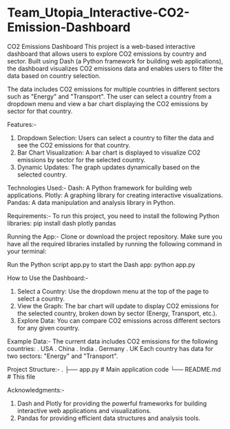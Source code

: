 # Team_Utopia_Interactive-CO2-Emission-Dashboard
CO2 Emissions Dashboard
This project is a web-based interactive dashboard that allows users to explore CO2 emissions by country and sector. Built using Dash (a Python framework for building web applications), the dashboard visualizes CO2 emissions data and enables users to filter the data based on country selection.

The data includes CO2 emissions for multiple countries in different sectors such as "Energy" and "Transport". The user can select a country from a dropdown menu and view a bar chart displaying the CO2 emissions by sector for that country.

Features:-
1. Dropdown Selection: Users can select a country to filter the data and see the CO2 emissions for that country.
2. Bar Chart Visualization: A bar chart is displayed to visualize CO2 emissions by sector for the selected country.
3. Dynamic Updates: The graph updates dynamically based on the selected country.
   
Technologies Used:-
Dash: A Python framework for building web applications.
Plotly: A graphing library for creating interactive visualizations.
Pandas: A data manipulation and analysis library in Python.

Requirements:-
To run this project, you need to install the following Python libraries:
pip install dash plotly pandas

Running the App:-
Clone or download the project repository.
Make sure you have all the required libraries installed by running the following command in your terminal:

Run the Python script app.py to start the Dash app:
python app.py

How to Use the Dashboard:-
1. Select a Country: Use the dropdown menu at the top of the page to select a country.
2. View the Graph: The bar chart will update to display CO2 emissions for the selected country, broken down by sector (Energy, Transport, etc.).
3. Explore Data: You can compare CO2 emissions across different sectors for any given country.

Example Data:-
The current data includes CO2 emissions for the following countries:
. USA
. China
. India
. Germany
. UK
Each country has data for two sectors: "Energy" and "Transport".

Project Structure:-
.
├── app.py                # Main application code
└── README.md             # This file

Acknowledgments:-
1. Dash and Plotly for providing the powerful frameworks for building interactive web applications and visualizations.
2. Pandas for providing efficient data structures and analysis tools.

